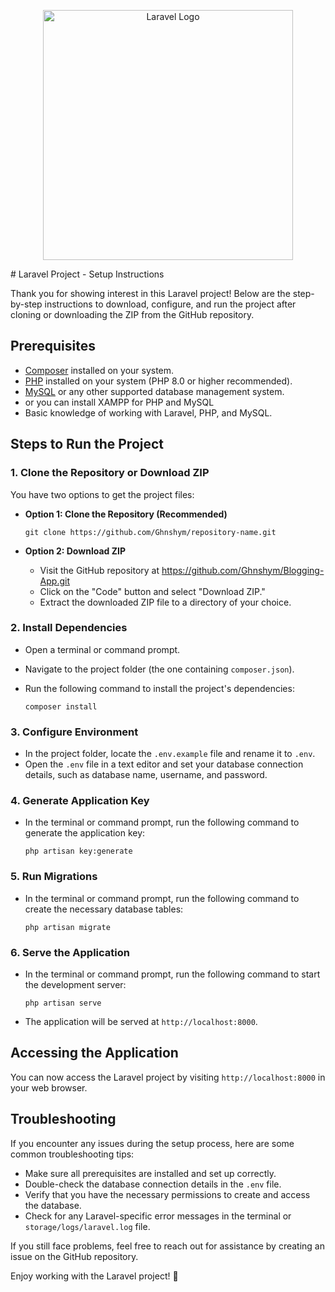 <p align="center"><a href="https://laravel.com" target="_blank"><img src="https://raw.githubusercontent.com/laravel/art/master/logo-lockup/5%20SVG/2%20CMYK/1%20Full%20Color/laravel-logolockup-cmyk-red.svg" width="400" alt="Laravel Logo"></a></p>
# Laravel Project - Setup Instructions

Thank you for showing interest in this Laravel project! Below are the step-by-step instructions to download, configure, and run the project after cloning or downloading the ZIP from the GitHub repository.

## Prerequisites

- [Composer](https://getcomposer.org/) installed on your system.
- [PHP](https://www.php.net/manual/en/install.php) installed on your system (PHP 8.0 or higher recommended).
- [MySQL](https://www.mysql.com/) or any other supported database management system.
- or you can install XAMPP for PHP and MySQL 
- Basic knowledge of working with Laravel, PHP, and MySQL.

## Steps to Run the Project

### 1. Clone the Repository or Download ZIP

You have two options to get the project files:

- **Option 1: Clone the Repository (Recommended)**
  ```
  git clone https://github.com/Ghnshym/repository-name.git
  ```

- **Option 2: Download ZIP**
  - Visit the GitHub repository at https://github.com/Ghnshym/Blogging-App.git
  - Click on the "Code" button and select "Download ZIP."
  - Extract the downloaded ZIP file to a directory of your choice.

### 2. Install Dependencies

- Open a terminal or command prompt.
- Navigate to the project folder (the one containing `composer.json`).
- Run the following command to install the project's dependencies:

  ```
  composer install
  ```

### 3. Configure Environment

- In the project folder, locate the `.env.example` file and rename it to `.env`.
- Open the `.env` file in a text editor and set your database connection details, such as database name, username, and password.

### 4. Generate Application Key

- In the terminal or command prompt, run the following command to generate the application key:

  ```
  php artisan key:generate
  ```

### 5. Run Migrations

- In the terminal or command prompt, run the following command to create the necessary database tables:

  ```
  php artisan migrate
  ```

### 6. Serve the Application

- In the terminal or command prompt, run the following command to start the development server:

  ```
  php artisan serve
  ```

- The application will be served at `http://localhost:8000`.

## Accessing the Application

You can now access the Laravel project by visiting `http://localhost:8000` in your web browser.

## Troubleshooting

If you encounter any issues during the setup process, here are some common troubleshooting tips:

- Make sure all prerequisites are installed and set up correctly.
- Double-check the database connection details in the `.env` file.
- Verify that you have the necessary permissions to create and access the database.
- Check for any Laravel-specific error messages in the terminal or `storage/logs/laravel.log` file.

If you still face problems, feel free to reach out for assistance by creating an issue on the GitHub repository.

Enjoy working with the Laravel project! 🚀

